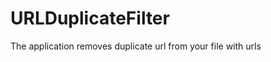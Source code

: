 URLDuplicateFilter
==================

The application removes duplicate url from your file with urls

